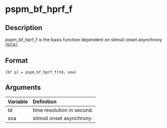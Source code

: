 # pspm_bf_hprf_f
## Description
pspm_bf_hprf_f is the basis function dependent on stimuli onset asynchrony (SOA).

## Format
`[bf p] = pspm_bf_hprf_f(td, soa)`

## Arguments
| Variable | Definition |
|:--|:--|
| td | time resolution in second. |
| soa | stimuli onset asynchrony. |

